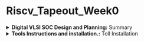 # Riscv_Tapeout_Week0

<details>
<summary><b>Digital VLSI SOC Design and Planning:</b> Summary </summary>   
<br>

## **1. Chip Modelling Stage (Specification) – O1**

* **Objective**: Define what the chip should do before any hardware coding.
* **Activity**:

  * Use a **C model (specifications in C/C++/SystemC)** to describe functionality.
  * This is a *golden reference model* of the system.
  * Testbench is written in C language for validating expected outputs.
* **Output O1**:

  * Verified software model (C model + testbench) that acts as reference for all future stages.

---

## **2. RTL Design (Soft copy of hardware) – O2**

* **Objective**: Convert specifications into actual digital hardware description.
* **Activity**:

  * Write **RTL (Register Transfer Level) code** in **Verilog/VHDL/SystemVerilog**.
  * Describe the architecture: processor core, memory, peripherals, interfaces.
  * Simulate the RTL against the C model testbench for functional correctness.
* **Blocks involved**:

  * Processor (soft IP or custom design)
  * Peripherals / IPs (UART, SPI, I2C, GPIO, etc.)
  * Analog IPs modeled as functional RTL (for mixed-signal chips)
* **Output O2**:

  * A working RTL description validated against the C model.

---

## **3. Synthesis & Netlist Generation – O3**

* **Objective**: Convert RTL into a gate-level representation that can be manufactured.
* **Activity**:

  * Perform **logic synthesis** to map RTL onto standard cell libraries.
  * Generate **Gate Level Netlist (GLN)** (Synthesized netlist).
  * Include **pre-designed macros** (e.g., SRAM, PLLs) and analog IPs.
* **Blocks**:

  * Synthesized processor netlist
  * Synthesized peripheral IPs
  * Hard macros (SRAM, ROM, etc.)
  * Analog IPs
* **SoC Integration**:

  * Combine all netlists and macros into one top-level SoC design.
  * Add IO pads (GPIOs).
* **Output O3**:

  * Gate-level netlist ready for physical design.

---

## **4. Physical Design (RTL2GDS flow)**

* **Objective**: Convert the synthesized netlist into layout (silicon implementation).
* **Steps**:

  1. **Floorplanning** – Place major blocks (processor, memory, IOs, etc.) inside the chip boundary.
  2. **Placement** – Place standard cells within the floorplan.
  3. **Clock Tree Synthesis (CTS)** – Build clock distribution network.
  4. **Routing** – Connect wires between placed cells.
  5. **DRC/LVS Checks** – Ensure physical design meets fabrication rules (Design Rule Check) and logical consistency (Layout vs Schematic).
* **Output**:

  * Final **GDSII file**, which is the format sent to foundry for chip fabrication.

---

## **5. Post-Silicon Validation – O4**

* **Objective**: Test fabricated chip on real hardware boards.
* **Activity**:

  * Run functional tests using **C testbenches** again on silicon.
  * Verify performance (100–130 MHz in example).
* **Applications**:

  * The final chip can be embedded into devices like smartwatches, Arduino boards, TVs, AC applications, etc.
* **Output O4**:

  * Fully validated SoC ready for mass production.

---

# SoC Design Flow (O1 → O4)

```text
+----------------------+     : : : : : : : : : :     +----------------------+     : : : : : : : : : :     +----------------------+     : : : : : : : : : :     +----------------------+
|                      |     :   O1  Chip Model     : |                      |     :   O2  RTL Design     : |                      |     :   O3  Synthesis     : |                      |
|   (O1) SPEC / C      |:::::::::::::::::::::::::::::|  (O2) RTL (Verilog)   |:::::::::::::::::::::::::::::| (O3) Gate-level Netlist |:::::::::::::::::::::::::::::| (O4) Physical & Post-  |
|   Model (SystemC /   |     : : : : : : : : : :     +----------------------+     : : : : : : : : : :     +----------------------+     : : : : : : : : : :     |   silicon validation   |
|   C reference + TB)  |     : Testbench in C       : |  Functional verify    |     : Test against C model: |  Integrate macros (SRAM)|     : Floorplan → Layout : |   (boards, bring-up)   |
|                      |     : (golden reference)   : |  & simulate (RTL)     |     : & refine RTL         : |  + analog IPs + IO     |     : CTS → Routing →   : |   apps deployment      |
+----------------------+     : : : : : : : : : :     +----------------------+     : : : : : : : : : :     +----------------------+     : : : : : : : : : :     +----------------------+
````
## **Important Notes**

* **O1 = O2 = O3 = O4** means:

  * The same functionality defined in C model (O1) must be preserved through RTL (O2), synthesis (O3), and silicon (O4).
  * Verification is done at each step to ensure no functional mismatch.
* **Testbench**:

  * Written once in C.
  * Reused across all stages for consistency in validation.
* **Soft vs Hard IPs**:

  * **Soft IPs**: RTL code (synthesizable).
  * **Hard IPs (HM)**: Pre-designed blocks like SRAM, PLL, ADC, etc.

---
</details>

<details>
<summary><b>Tools Instructions and installation.:</b> Toll Installation </summary>   
<br>


 
</details>

